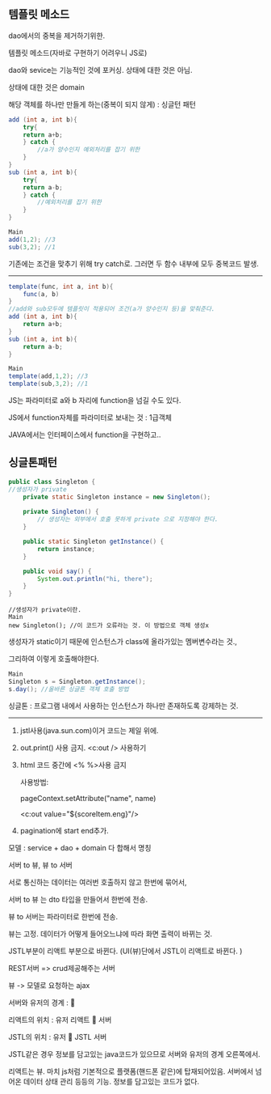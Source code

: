 ## 템플릿 메소드

dao에서의 중복을 제거하기위한.

템플릿 메소드(자바로 구현하기 어려우니 JS로)

dao와 sevice는 기능적인 것에 포커싱. 상태에 대한 것은 아님.

상태에 대한 것은 domain 

해당 객체를 하나만 만들게 하는(중복이 되지 않게) : 싱글턴 패턴



```java
add (int a, int b){
    try{
    return a+b;
    } catch {
        //a가 양수인지 예외처리를 잡기 위한
    }
}
sub (int a, int b){
   	try{
    return a-b;
 	} catch {
        //예외처리를 잡기 위한
    }
}
```

```java
Main
add(1,2); //3
sub(3,2); //1
```

기존에는 조건을 맞추기 위해 try catch로. 그러면 두 함수 내부에 모두 중복코드 발생.



----



```java
template(func, int a, int b){
    func(a, b)
}
//add와 sub모두에 템플릿이 적용되어 조건(a가 양수인지 등)을 맞춰준다.
add (int a, int b){
    return a+b;
}
sub (int a, int b){
    return a-b;
}
```

```java
Main
template(add,1,2); //3
template(sub,3,2); //1
```

JS는 파라미터로 a와 b 자리에 function을 넘길 수도 있다.

JS에서 function자체를 파라미터로 보내는 것 : 1급객체

JAVA에서는 인터페이스에서 function을 구현하고..



## 싱글톤패턴

```java
public class Singleton {
//생성자가 private
    private static Singleton instance = new Singleton();
    
    private Singleton() {
        // 생성자는 외부에서 호출 못하게 private 으로 지정해야 한다.
    }

    public static Singleton getInstance() {
        return instance;
    }

    public void say() {
        System.out.println("hi, there");
    }
}
```



```
//생성자가 private이란.
Main
new Singleton(); //이 코드가 오류라는 것. 이 방법으로 객체 생성x
```

생성자가 static이기 때문에 인스턴스가 class에 올라가있는 멤버변수라는 것.,

그리하여  이렇게 호출해야한다.

```java
Main
Singleton s = Singleton.getInstance();
s.day(); //올바른 싱글톤 객체 호출 방법
```

싱글톤 : 프로그램 내에서 사용하는 인스턴스가 하나만 존재하도록 강제하는 것.







-----

1. jstl사용(java.sun.com)이거 코드는 제일 위에.

2. out.print() 사용 금지.  <c:out /> 사용하기

3. html 코드 중간에 <% %>사용 금지

   사용방법:

   pageContext.setAttribute("name", name)

   <c:out value="${scoreItem.eng}"/>

4. pagination에 start end추가.









모델 : service + dao + domain 다 합해서 명칭

서버 to 뷰, 뷰 to 서버

서로 통신하는 데이터는 여러번 호출하지 않고 한번에 묶어서,

서버 to 뷰 는 dto 타입을 만들어서 한번에 전송.

뷰 to 서버는 파라미터로 한번에 전송.







뷰는 고정. 데이터가 어떻게 들어오느냐에 따라 화면 출력이 바뀌는 것.

JSTL부분이 리액트 부분으로 바뀐다. (UI(뷰)단에서 JSTL이 리액트로 바뀐다. )





REST서버 => crud제공해주는 서버

뷰 -> 모델로 요청하는 ajax



서버와 유저의 경계 : 📍

리액트의 위치 : 유저  	리액트 📍  	서버

JSTL의 위치 : 유저 	📍 	 JSTL 	서버



JSTL같은 경우 정보를 담고있는 java코드가 있으므로 서버와 유저의 경계 오른쪽에서.

리액트는 뷰. 마치 js처럼 기본적으로 플랫폼(핸드폰 같은)에 탑재되어있음. 서버에서 넘어온 데이터 상태 관리 등등의 기능. 정보를 담고있는 코드가 없다.


